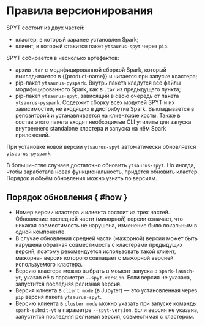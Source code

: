 # Правила версионирования

SPYT состоит из двух частей:
- кластер, в который заранее установлен Spark;
- клиент, в который ставится пакет `ytsaurus-spyt` через `pip`.

SPYT собирается в несколько артефактов:
- архив `.tar` с модифицированной сборкой Spark, который выкладывается в {{product-name}} и читается при запуске кластера;
- pip-пакет `ytsaurus-pyspark`. Внутрь пакета кладутся все файлы модифицированного Spark, как в `.tar` из предыдущего пункта;
- pip-пакет `ytsaurus-spyt`, зависящий в свою очередь от пакета `ytsaurus-pyspark`. Содержит сборку всех модулей SPYT и их зависимостей, не входящих в дистрибутив Spark. Выкладывается в репозиторий и устанавливается на клиентские хосты. Также в состав этого пакета входят необходимые CLI утилиты для запуска внутреннего standalone кластера и запуска на нём Spark приложений.


При установке новой версии `ytsaurus-spyt` автоматически обновляется `ytsaurus-pyspark`.

В большинстве случаев достаточно обновить `ytsaurus-spyt`. Но иногда, чтобы заработала новая функциональность, придется обновить кластер. Порядок и объём обновления можно узнать по версиям.


## Порядок обновления { #how }

- Номер версии кластера и клиента состоит из трех частей. Обновление последней части (минорной) версии означает, что никакая совместимость не нарушена, изменение было локальным в одной компоненте.
- В случае обновления средней части (мажорной) версии может быть нарушена обратная совместимость с кластерами предыдущих версий, поэтому рекомендуется использовать такой клиент, мажорная версия которого совпадает с мажорной версией используемого кластера.
- Версию кластера можно выбрать в момент запуска в `spark-launch-yt`, указав её в параметре `--spyt-version`. Если версия не указана, запустится последняя релизная версия.
- Версия клиента в `client mode` (в Jupyter) — это установленная через `pip` версия пакета `ytsaurus-spyt`.
- Версию клиента в `cluster mode` можно указать при запуске команды `spark-submit-yt` в параметре `--spyt-version`. Если версия не указана, запустится последняя релизная версия, совместимая с кластером.


